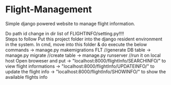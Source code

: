 # Flight-Management
Simple django powered website to manage flight information.

Do path id change in dir list of FLIGHTINFO/setting.py!!!!  
Steps to follow Put this project folder into the django resident environment in the system. 
In cmd, move into this folder & do execute the below commands 
    -> manage.py makemigrations FLT //generate DB table 
    -> manage.py migrate //create table -> manage.py runserver //run it on local host 
Open broweser and put 
   -> "localhost:8000/flightInfo/SEARCHINFO/" to view flight informations
   -> "localhost:8000/flightInfo/UPDATEINFO/" to update the flight info
   -> "localhost:8000/flightInfo/SHOWINFO/" to show the available flights info
